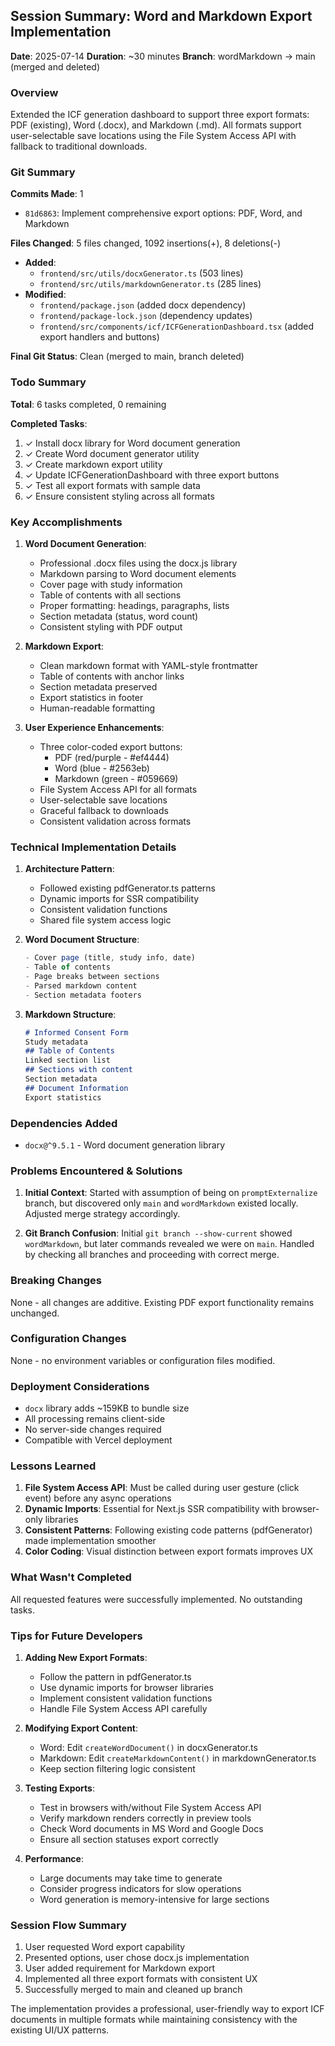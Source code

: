 ## Session Summary: Word and Markdown Export Implementation
**Date**: 2025-07-14
**Duration**: ~30 minutes
**Branch**: wordMarkdown → main (merged and deleted)

### Overview
Extended the ICF generation dashboard to support three export formats: PDF (existing), Word (.docx), and Markdown (.md). All formats support user-selectable save locations using the File System Access API with fallback to traditional downloads.

### Git Summary

**Commits Made**: 1
- `81d6863`: Implement comprehensive export options: PDF, Word, and Markdown

**Files Changed**: 5 files changed, 1092 insertions(+), 8 deletions(-)
- **Added**: 
  - `frontend/src/utils/docxGenerator.ts` (503 lines)
  - `frontend/src/utils/markdownGenerator.ts` (285 lines)
- **Modified**:
  - `frontend/package.json` (added docx dependency)
  - `frontend/package-lock.json` (dependency updates)
  - `frontend/src/components/icf/ICFGenerationDashboard.tsx` (added export handlers and buttons)

**Final Git Status**: Clean (merged to main, branch deleted)

### Todo Summary
**Total**: 6 tasks completed, 0 remaining

**Completed Tasks**:
1. ✓ Install docx library for Word document generation
2. ✓ Create Word document generator utility
3. ✓ Create markdown export utility
4. ✓ Update ICFGenerationDashboard with three export buttons
5. ✓ Test all export formats with sample data
6. ✓ Ensure consistent styling across all formats

### Key Accomplishments

1. **Word Document Generation**:
   - Professional .docx files using the docx.js library
   - Markdown parsing to Word document elements
   - Cover page with study information
   - Table of contents with all sections
   - Proper formatting: headings, paragraphs, lists
   - Section metadata (status, word count)
   - Consistent styling with PDF output

2. **Markdown Export**:
   - Clean markdown format with YAML-style frontmatter
   - Table of contents with anchor links
   - Section metadata preserved
   - Export statistics in footer
   - Human-readable formatting

3. **User Experience Enhancements**:
   - Three color-coded export buttons:
     - PDF (red/purple - #ef4444)
     - Word (blue - #2563eb)
     - Markdown (green - #059669)
   - File System Access API for all formats
   - User-selectable save locations
   - Graceful fallback to downloads
   - Consistent validation across formats

### Technical Implementation Details

1. **Architecture Pattern**:
   - Followed existing pdfGenerator.ts patterns
   - Dynamic imports for SSR compatibility
   - Consistent validation functions
   - Shared file system access logic

2. **Word Document Structure**:
   ```typescript
   - Cover page (title, study info, date)
   - Table of contents
   - Page breaks between sections
   - Parsed markdown content
   - Section metadata footers
   ```

3. **Markdown Structure**:
   ```markdown
   # Informed Consent Form
   Study metadata
   ## Table of Contents
   Linked section list
   ## Sections with content
   Section metadata
   ## Document Information
   Export statistics
   ```

### Dependencies Added
- `docx@^9.5.1` - Word document generation library

### Problems Encountered & Solutions

1. **Initial Context**: Started with assumption of being on `promptExternalize` branch, but discovered only `main` and `wordMarkdown` existed locally. Adjusted merge strategy accordingly.

2. **Git Branch Confusion**: Initial `git branch --show-current` showed `wordMarkdown`, but later commands revealed we were on `main`. Handled by checking all branches and proceeding with correct merge.

### Breaking Changes
None - all changes are additive. Existing PDF export functionality remains unchanged.

### Configuration Changes
None - no environment variables or configuration files modified.

### Deployment Considerations
- `docx` library adds ~159KB to bundle size
- All processing remains client-side
- No server-side changes required
- Compatible with Vercel deployment

### Lessons Learned

1. **File System Access API**: Must be called during user gesture (click event) before any async operations
2. **Dynamic Imports**: Essential for Next.js SSR compatibility with browser-only libraries
3. **Consistent Patterns**: Following existing code patterns (pdfGenerator) made implementation smoother
4. **Color Coding**: Visual distinction between export formats improves UX

### What Wasn't Completed
All requested features were successfully implemented. No outstanding tasks.

### Tips for Future Developers

1. **Adding New Export Formats**:
   - Follow the pattern in pdfGenerator.ts
   - Use dynamic imports for browser libraries
   - Implement consistent validation functions
   - Handle File System Access API carefully

2. **Modifying Export Content**:
   - Word: Edit `createWordDocument()` in docxGenerator.ts
   - Markdown: Edit `createMarkdownContent()` in markdownGenerator.ts
   - Keep section filtering logic consistent

3. **Testing Exports**:
   - Test in browsers with/without File System Access API
   - Verify markdown renders correctly in preview tools
   - Check Word documents in MS Word and Google Docs
   - Ensure all section statuses export correctly

4. **Performance**:
   - Large documents may take time to generate
   - Consider progress indicators for slow operations
   - Word generation is memory-intensive for large sections

### Session Flow Summary
1. User requested Word export capability
2. Presented options, user chose docx.js implementation
3. User added requirement for Markdown export
4. Implemented all three export formats with consistent UX
5. Successfully merged to main and cleaned up branch

The implementation provides a professional, user-friendly way to export ICF documents in multiple formats while maintaining consistency with the existing UI/UX patterns.